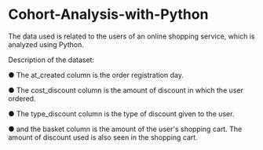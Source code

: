 # Cohort-Analysis-with-Python
The data used is related to the users of an online shopping service, which is analyzed using Python.

Description of the dataset:

● The at_created column is the order registration day.

● The cost_discount column is the amount of discount in which the user ordered.

● The type_discount column is the type of discount given to the user.

● and the basket column is the amount of the user's shopping cart. The amount of discount used is also seen in the shopping cart.
